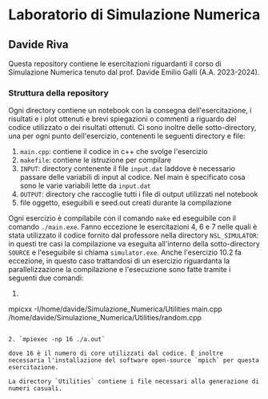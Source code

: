 # Laboratorio di Simulazione Numerica

## Davide Riva

Questa repository contiene le esercitazioni riguardanti il corso di Simulazione Numerica tenuto dal prof. Davide Emilio Galli (A.A. 2023-2024).

### Struttura della repository

Ogni directory contiene un notebook con la consegna dell'esercitazione, i risultati e i plot ottenuti e brevi spiegazioni o commenti a riguardo del codice utilizzato o dei risultati ottenuti.
Ci sono inoltre delle sotto-directory, una per ogni punto dell'esercizio, contenenti le seguenti directory e file:

1. `main.cpp`: contiene il codice in c++ che svolge l'esercizio
2. `makefile`: contiene le istruzione per compilare
3. `INPUT`: directory contenente il file `input.dat` laddove è necessario passare delle variabili di input al codice. Nel main è specificato cosa sono le varie variabili lette da `input.dat`
4. `OUTPUT`: directory che raccoglie tutti i file di output utilizzati nel notebook
5. file oggetto, eseguibili e seed.out creati durante la compilazione

Ogni esercizio è compilabile con il comando `make` ed eseguibile con il comando `./main.exe`. Fanno eccezione le esercitazioni 4, 6 e 7 nelle quali è stata utilizzato il codice fornito dal professore nella directory `NSL_SIMULATOR`: in questi tre casi la compilazione va eseguita all'interno della sotto-directory `SOURCE` e l'eseguibile si chiama `simulator.exe`.
Anche l'esercizio 10.2 fa eccezione, in questo caso trattandosi di un esercizio riguardanta la parallelizzazione la compilazione e l'esecuzione sono fatte tramite i seguenti due comandi:

1. ```shell
mpicxx -I/home/davide/Simulazione_Numerica/Utilities main.cpp /home/davide/Simulazione_Numerica/Utilities/random.cpp
```

2. `mpiexec -np 16 ./a.out`

dove 16 è il numero di core utilizzati dal codice. È inoltre necessaria l'installazione del software open-source `mpich` per questa esercitazione.

La directory `Utilities` contiene i file necessari alla generazione di numeri casuali.